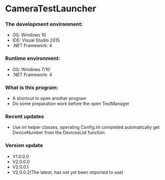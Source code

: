 # CameraTestLauncher
### The development environment:
- OS: Windows 10
- IDE: Visual Studio 2015
- .NET Framework: 4
### Runtime environment:
- OS: Windows 7/10
- .NET Framework: 4
### What is this program:
- A shortcut to open another program
- Do some preparation work before the open TestManager
### Recent updates
- Use ini helper classes, operating Config.ini completed automatically get DeviceNumber from the DevicesList function
### Version update
- V1.0.0.0
- V2.0.0.0
- V2.0.0.1
- V2.0.0.2(The latest, has not yet been imported to use)
